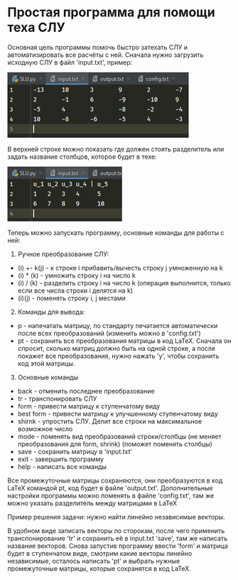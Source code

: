 # Простая программа для помощи теха СЛУ

Основная цель программы помочь быстро затехать СЛУ и автоматизировать все расчёты с ней.
Сначала нужно загрузить исходную СЛУ в файл 'input.txt', пример:

![alt text](resource/pycharm64_2020-01-30_23-13-56.png)

В верхней строке можно показать где должен стоять разделитель или задать название столбцов, которое будет в техе:

![alt text](resource/pycharm64_2020-01-30_22-10-06.png)

Теперь можно запускать программу, основные команды для работы с ней:
1) Ручное преобразование СЛУ:
 * (i) +- k(j) - к строке i прибавить/вычесть строку j умноженную на k
 * (i) * (k) - умножить строку i на число k
 * (i) / (k) - разделить строку i на число k (операция выполнится, только если все числа строки i делятся на k)
 * (i)(j) - поменять строку i, j местами
2) Команды для вывода:
* p - напечатать матрицу, по стандарту печатается автоматически после всех преобразований (изменить можно в 'config.txt')
* pt - сохранить все преобразования матрицы в код LaTeX. Сначала он спросит, сколько матриц должно быть на одной строке, а после покажет все преобразования, нужно нажать 'y', чтобы сохранить код этой матрицы.
3) Основные команды
* back - отменить последнее преобразование
* tr - транспонировать СЛУ
* form - привести матрицу к ступенчатому виду
* best form - привести матрицу к улучшенному ступенчатому виду
* shirnk - упростить СЛУ. Делит все строки на максимальное возможное число
* mode - поменять вид преобразований строки/столбцы (не меняет преобразования для form, shrink) (поможет поменять столбцы)
* save - сохранить матрицу в 'input.txt'
* exit - завершить программу
* help - написать все команды

Все промежуточные матрицы сохраняются, они преобразуются в код LaTeX командой pt, код будет в файле 'output.txt'. Дополнительные настройки программы можно поменять в файле 'config.txt', там же можно указать разделитель между матрицами в LaTeX

Пример решения задачи: нужно найти линейно независимые векторы.

В удобном виде записать векторы по сторокам, после чего применить транспонирование 'tr' и сохранить её в input.txt 'save', там же написать название векторов. Снова запустив программу ввести 'form' и матрица будет в ступенчатом виде, смотрим какие векторы линейно независимые, осталось написать 'pt' и выбрать нужные промежуточные матрицы, которые сохранятся в код LaTeX.
